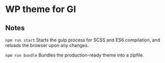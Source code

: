 # WP theme for GI

## Notes

`npm run start`
Starts the gulp process for SCSS and ES6 compilation, and reloads the browser upon any changes.

`npm run bundle`
Bundles the production-ready theme into a zipfile.
